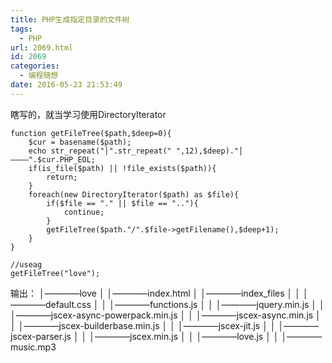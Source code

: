 ```yaml
---
title: PHP生成指定目录的文件树
tags:
  - PHP
url: 2069.html
id: 2069
categories:
  - 编程随想
date: 2016-05-23 21:53:49
---
```


瞎写的，就当学习使用DirectoryIterator

    function getFileTree($path,$deep=0){
        $cur = basename($path);
        echo str_repeat("│".str_repeat(" ",12),$deep)."│————".$cur.PHP_EOL;
        if(is_file($path) || !file_exists($path)){
            return;
        }
        foreach(new DirectoryIterator($path) as $file){
            if($file == "." || $file == ".."){
                continue;
            }
            getFileTree($path."/".$file->getFilename(),$deep+1);
        }
    }
    
    //useag
    getFileTree("love");
    

输出： │————love │ │————index.html │ │————index_files │ │ │————default.css │ │ │————functions.js │ │ │————jquery.min.js │ │ │————jscex-async-powerpack.min.js │ │ │————jscex-async.min.js │ │ │————jscex-builderbase.min.js │ │ │————jscex-jit.js │ │ │————jscex-parser.js │ │ │————jscex.min.js │ │ │————love.js │ │ │————music.mp3